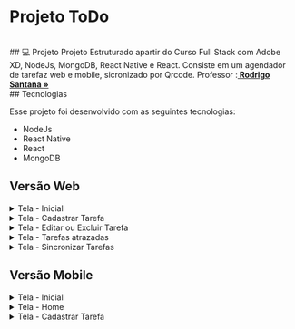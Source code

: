 # Projeto ToDo

<br>
## 💻 Projeto
Projeto Estruturado apartir do Curso Full Stack com Adobe XD, NodeJs, MongoDB, React Native e React.
Consiste em um agendador de tarefaz web e mobile, sicronizado por Qrcode.
Professor :<a href="https://github.com/orodrigogo" target="_blank"><strong> Rodrigo Santana »</strong></a>
<br>
## Tecnologias

Esse projeto foi desenvolvido com as seguintes tecnologias:

-   NodeJs
-   React Native
-   React
-   MongoDB

## Versão Web

<details><summary>Tela - Inicial</summary>
<p>

#### Tela inicial com os filtros para listar as tarefas.

<img src="/prototipo/web/preview.png">

</p>
</details>

<details><summary>Tela - Cadastrar Tarefa</summary>
<p>

#### Tela para cadastro de uma nova tarefa.

<img src="/prototipo/web/tarefa.png">

</p>
</details>

<details><summary>Tela - Editar ou Excluir Tarefa</summary>
<p>

#### Tela para editar ou excluir uma tarefa.

<img src="/prototipo/web/editar-excluir-tarefa.png">

</p>
</details>

<details><summary>Tela - Tarefas atrazadas</summary>
<p>

#### Tela para exibir as tarefas atrazadas.

<img src="/prototipo/web/tarefas-atrazadas.png">

</p>
</details>

<details><summary>Tela - Sincronizar Tarefas</summary>
<p>

#### Tela que apresenta o Qrcode para sincronizar as tarefas.

<img src="/prototipo/web/sincronizar.png">

</p>
</details>

## Versão Mobile

<details><summary>Tela - Inicial</summary>
<p>

#### Splash.

<img src="/prototipo/mobile/preview.png">

</p>
</details>

<details><summary>Tela - Home</summary>
<p>

#### Home.

<img src="/prototipo/mobile/home.jpeg">

</p>
</details>

<details><summary>Tela - Cadastrar Tarefa</summary>
<p>

#### Cadastrar Tarefa.

<img src="/prototipo/mobile/tarefa.jpeg">

</p>
</details>
